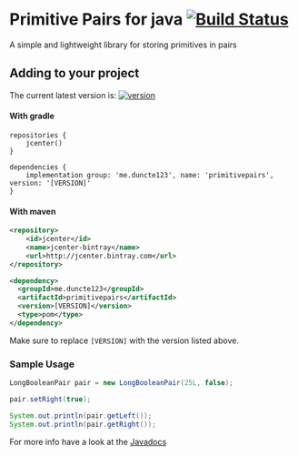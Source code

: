 [version]: https://api.bintray.com/packages/duncte123/maven/primitivepairs/images/download.svg
[download]: https://bintray.com/duncte123/maven/primitivepairs/_latestVersion
[travisBadge]: https://travis-ci.org/duncte123/primitivepairs.svg?branch=master
[travisLink]: https://travis-ci.org/duncte123/primitivepairs
[javaDocs]: https://jitpack.io/com/github/duncte123/primitivepairs/-SNAPSHOT/javadoc/

# Primitive Pairs for java [![Build Status][travisBadge]][travisLink]
A simple and lightweight library for storing primitives in pairs

## Adding to your project
The current latest version is: [ ![version][] ][download]

#### With gradle

```GRADLE
repositories {
    jcenter()
}

dependencies {
    implementation group: 'me.duncte123', name: 'primitivepairs', version: '[VERSION]'
}
```

#### With maven

```XML
<repository>
    <id>jcenter</id>
    <name>jcenter-bintray</name>
    <url>http://jcenter.bintray.com</url>
</repository>

<dependency>
  <groupId>me.duncte123</groupId>
  <artifactId>primitivepairs</artifactId>
  <version>[VERSION]</version>
  <type>pom</type>
</dependency>
```

Make sure to replace `[VERSION]` with the version listed above.

### Sample Usage

```java
LongBooleanPair pair = new LongBooleanPair(25L, false);

pair.setRight(true);

System.out.println(pair.getLeft());
System.out.println(pair.getRight());
```

For more info have a look at the [Javadocs][javaDocs]
